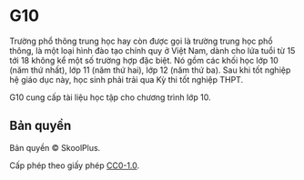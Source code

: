 # G10

Trường phổ thông trung học hay còn được gọi là trường trung học phổ thông, là một loại hình đào tạo chính quy ở Việt Nam, dành cho lứa tuổi từ 15 tới 18 không kể một số trường hợp đặc biệt. Nó gồm các khối học lớp 10 (năm thứ nhất), lớp 11 (năm thứ hai), lớp 12 (năm thứ ba). Sau khi tốt nghiệp hệ giáo dục này, học sinh phải trải qua Kỳ thi tốt nghiệp THPT.

G10 cung cấp tài liệu học tập cho chương trình lớp 10.

## Bản quyền
Bản quyền &copy; SkoolPlus.

Cấp phép theo giấy phép [CC0-1.0](LICENSE).
